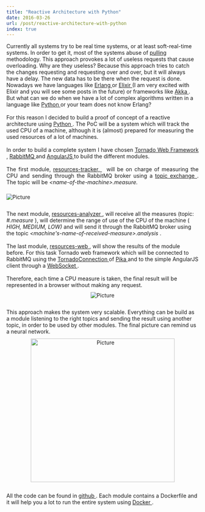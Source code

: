 ```yaml
---
title: "Reactive Architecture with Python"
date: 2016-03-26
url: /post/reactive-architecture-with-python
index: true
---
```


<div class="blog-content">
 <div class="paragraph" style="text-align:left;">
  Currently all systems try to be real time systems, or at least soft-real-time systems. In order to get it, most of the systems abuse of
 <a href="https://en.wikipedia.org/wiki/Pull_technology" target="_blank">
   pulling
 </a>
  methodology. This approach provokes a lot of
 <span>
  <span>
    useless requests that cause overloading. Why are they useless? Because this approach tries to catch the changes requesting and requesting over and over, but it will always have a delay. The new data has to be there when the request is done.
  </span>
 </span>
 <br/>
 </div>
 <div class="paragraph" style="text-align:left;">
  Nowadays we have languages like
 <a href="https://www.erlang.org/" target="_blank">
   Erlang
 </a>
  or
 <a href="http://elixir-lang.org/" target="_blank">
   Elixir
 </a>
  (I am very excited with Elixir and you will see some posts in the future) or frameworks like
 <a href="http://akka.io/" target="_blank">
   Akka
 </a>
  . But what can we do when we have a lot of complex algorithms written in a language like
 <a href="https://www.python.org/" target="_blank">
   Python
 </a>
  or your team does not know Erlang?
 <br/>
 <br/>
  For this reason I decided to build a proof of concept of a reactive architecture using
 <a href="https://www.python.org/" target="_blank">
   Python
 </a>
  . The PoC will be a system which will track the used CPU of a machine, although it is (almost) prepared for measuring the used resources of a lot of machines.
 <br/>
 <br/>
 </div>
 <div class="paragraph" style="text-align:justify;">
  In order to build a complete system I have chosen
 <a href="http://www.tornadoweb.org/en/stable/" target="_blank">
   Tornado Web Framework
 </a>
  ,
 <a href="http://www.rabbitmq.com/" target="_blank">
   RabbitMQ
 </a>
  and
 <a href="https://angularjs.org/" target="_blank">
   AngularJS
 </a>
  to build the different modules.
 <br/>
 <br/>
  The first module,
 <a href="https://github.com/mendrugory/reactive-architecture-python/tree/master/resources-tracker" target="_blank">
   resources-tracker,
 </a>
 <span id="selectionBoundary_1459035203267_620750873143664">
   ﻿
 </span>
 <span id="selectionBoundary_1459035203266_008041173279814129">
   ﻿
 </span>
  will be on charge of measuring the CPU and sending through the RabbitMQ broker using a
 <a href="https://www.rabbitmq.com/tutorials/tutorial-five-python.html" target="_blank">
   topic exchange
 </a>
  . The topic will be
 <em>
   &lt;name-of-the-machine&gt;.measure.
 </em>
 <br/>
 <br/>
 </div>
 <div>
 <div class="wsite-image wsite-image-border-medium " style="padding-top:5px;padding-bottom:10px;margin-left:0px;margin-right:10px;text-align:left">
  <a>
   <img alt="Picture" src="/img/9318034_orig.png" style="width:auto;max-width:100%"/>
  </a>
  <div style="display:block;font-size:90%">
  </div>
 </div>
 </div>
 <div class="paragraph" style="text-align:left;">
 <br/>
  The next module,
 <a href="https://github.com/mendrugory/reactive-architecture-python/tree/master/resources-analyzer" target="_blank">
   resources-analyzer
 </a>
  , will receive all the measures (topic:
 <em>
   #.measure
 </em>
  ), will determine the range of use of the CPU of the machine (
 <em>
   HIGH, MEDIUM, LOW)
 </em>
  and will send it through the RabbitMQ broker using the topic
 <em>
   &lt;machine's-name-of-received-measure&gt;.analysis
 </em>
  .
 <br/>
 <br/>
  The last module,
 <a href="https://github.com/mendrugory/reactive-architecture-python/tree/master/resources-web" target="_blank">
   resources-web
 </a>
  , will show the results of the module before. For this task Tornado web framework which will be connected to RabbitMQ using the
 <a href="https://pika.readthedocs.org/en/0.9.13/modules/adapters/tornado.html" target="_blank">
   TornadoConnection
 </a>
  of
 <a href="http://pika.readthedocs.org" target="_blank">
   Pika
 </a>
  and to the simple AngularJS client through a
 <a href="https://en.wikipedia.org/wiki/WebSocket" target="_blank">
   WebSocket
 </a>
  .
 <br/>
 <br/>
  Therefore, each time a CPU measure is taken, the final result will be represented in a browser without making any request.
 <br/>
 </div>
 <div>
 <div class="wsite-image wsite-image-border-none " style="padding-top:10px;padding-bottom:10px;margin-left:0;margin-right:0;text-align:center">
  <a>
   <img alt="Picture" src="/img/5672711_orig.png" style="width:auto;max-width:100%"/>
  </a>
  <div style="display:block;font-size:90%">
  </div>
 </div>
 </div>
 <div class="paragraph" style="text-align:left;">
 <br/>
  This approach makes the system very scalable. Everything can be build as a module listening to the right topics and sending the result using another topic, in order to be used by other modules. The final picture can remind us a neural network.
 <br/>
 </div>
 <div>
 <div class="wsite-image wsite-image-border-none " style="padding-top:10px;padding-bottom:10px;margin-left:0;margin-right:0;text-align:center">
  <a>
   <img alt="Picture" src="/img/9121422.png" style="width:377;max-width:100%"/>
  </a>
  <div style="display:block;font-size:90%">
  </div>
 </div>
 </div>
 <div class="paragraph" style="text-align:left;">
 <br/>
  All the code can be found in
 <a href="https://github.com/mendrugory/reactive-architecture-python" target="_blank">
   github
 </a>
  . Each module contains a Dockerfile and it will help you a lot to run the entire system using
 <a href="https://www.docker.com/" target="_blank">
   Docker
 </a>
  .
 <br/>
 </div>
 <div class="wsite-adsense">
 <script src="//www.weebly.com/weebly/apps/serveAds.php?type=adsense&amp;elementid=846266586641027355&amp;ineditor=0&amp;subdomain=mendrugory.weebly.com&amp;pubid=pub-2477529535053270&amp;adformat=468x60&amp;adtype=text_image&amp;bordercolor=FFFFFF&amp;bgcolor=FFFFFF&amp;linkcolor=0F53FF&amp;textcolor=000000&amp;urlcolor=008000" type="text/javascript">
 </script>
 </div>
</div>

